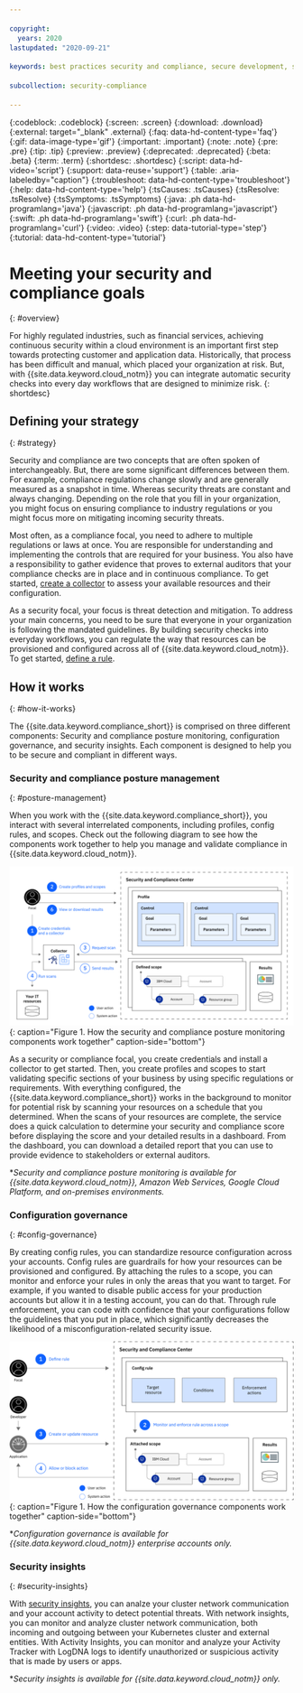 ```yaml
---

copyright:
  years: 2020
lastupdated: "2020-09-21"

keywords: best practices security and compliance, secure development, security strategy, insights, governance

subcollection: security-compliance

---
```


{:codeblock: .codeblock}
{:screen: .screen}
{:download: .download}
{:external: target="_blank" .external}
{:faq: data-hd-content-type='faq'}
{:gif: data-image-type='gif'}
{:important: .important}
{:note: .note}
{:pre: .pre}
{:tip: .tip}
{:preview: .preview}
{:deprecated: .deprecated}
{:beta: .beta}
{:term: .term}
{:shortdesc: .shortdesc}
{:script: data-hd-video='script'}
{:support: data-reuse='support'}
{:table: .aria-labeledby="caption"}
{:troubleshoot: data-hd-content-type='troubleshoot'}
{:help: data-hd-content-type='help'}
{:tsCauses: .tsCauses}
{:tsResolve: .tsResolve}
{:tsSymptoms: .tsSymptoms}
{:java: .ph data-hd-programlang='java'}
{:javascript: .ph data-hd-programlang='javascript'}
{:swift: .ph data-hd-programlang='swift'}
{:curl: .ph data-hd-programlang='curl'}
{:video: .video}
{:step: data-tutorial-type='step'}
{:tutorial: data-hd-content-type='tutorial'}



# Meeting your security and compliance goals
{: #overview}

For highly regulated industries, such as financial services, achieving continuous security within a cloud environment is an important first step towards protecting customer and application data. Historically, that process has been difficult and manual, which placed your organization at risk. But, with {{site.data.keyword.cloud_notm}} you can integrate automatic security checks into every day workflows that are designed to minimize risk.
{: shortdesc}



## Defining your strategy
{: #strategy}


Security and compliance are two concepts that are often spoken of interchangeably. But, there are some significant differences between them. For example, compliance regulations change slowly and are generally measured as a snapshot in time. Whereas security threats are constant and always changing. Depending on the role that you fill in your organization, you might focus on ensuring compliance to industry regulations or you might focus more on mitigating incoming security threats.

Most often, as a compliance focal, you need to adhere to multiple regulations or laws at once. You are responsible for understanding and implementing the controls that are required for your business. You also have a responsibility to gather evidence that proves to external auditors that your compliance checks are in place and in continuous compliance. To get started, [create a collector](/docs/security-compliance?topic=security-compliance-collector#create-collector) to assess your available resources and their configuration. 

As a security focal, your focus is threat detection and mitigation. To address your main concerns, you need to be sure that everyone in your organization is following the mandated guidelines. By building security checks into everyday workflows, you can regulate the way that resources can be provisioned and configured across all of {{site.data.keyword.cloud_notm}}. To get started, [define a rule](/docs/security-compliance?topic=security-compliance-rules).



## How it works
{: #how-it-works}

The {{site.data.keyword.compliance_short}} is comprised on three different components: Security and compliance posture monitoring, configuration governance, and security insights. Each component is designed to help you to be secure and compliant in different ways.

### Security and compliance posture management
{: #posture-management}

When you work with the {{site.data.keyword.compliance_short}}, you interact with several interrelated components, including profiles, config rules, and scopes. Check out the following diagram to see how the components work together to help you manage and validate compliance in {{site.data.keyword.cloud_notm}}.

![The diagram shows how you can create profiles and rules, enforce them across scopes that you specify to continuously validate your resources for compliance. The information in the diagram is explained in further detail in the surrounding text.](images/posture-management.svg){: caption="Figure 1. How the security and compliance posture monitoring components work together" caption-side="bottom"}


As a security or compliance focal, you create credentials and install a collector to get started. Then, you create profiles and scopes to start validating specific sections of your business by using specific regulations or requirements. With everything configured, the {{site.data.keyword.compliance_short}} works in the background to monitor for potential risk by scanning your resources on a schedule that you determined. When the scans of your resources are complete, the service does a quick calculation to determine your security and compliance score before displaying the score and your detailed results in a dashboard. From the dashboard, you can download a detailed report that you can use to provide evidence to stakeholders or external auditors.

&ast;*Security and compliance posture monitoring is available for {{site.data.keyword.cloud_notm}}, Amazon Web Services, Google Cloud Platform, and on-premises environments.*

### Configuration governance
{: #config-governance}

By creating config rules, you can standardize resource configuration across your accounts. Config rules are guardrails for how your resources can be provisioned and configured. By attaching the rules to a scope, you can monitor and enforce your rules in only the areas that you want to target. For example, if you wanted to disable public access for your production accounts but allow it in a testing account, you can do that. Through rule enforcement, you can code with confidence that your configurations follow the guidelines that you put in place, which significantly decreases the likelihood of a misconfiguration-related security issue.

![The diagram shows how you can create profiles and rules, enforce them across scopes that you specify to continuously validate your resources for compliance. The information in the diagram is explained in further detail in the surrounding text.](images/config-governance.svg){: caption="Figure 1. How the configuration governance components work together" caption-side="bottom"}

&ast;*Configuration governance is available for {{site.data.keyword.cloud_notm}} enterprise accounts only.*


### Security insights
{: #security-insights}

With [security insights](/docs/security-advisor?topic=security-advisor-integrations), you can analze your cluster network communication and your account activity to detect potential threats. With network insights, you can monitor and analyze cluster network communication, both incoming and outgoing between your Kubernetes cluster and external entities. With Activity Insights, you can monitor and analyze your Activity Tracker with LogDNA logs to identify unauthorized or suspicious activity that is made by users or apps.

&ast;*Security insights is available for {{site.data.keyword.cloud_notm}} only.* 
